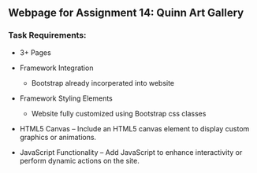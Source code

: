 ## Webpage for Assignment 14: Quinn Art Gallery

### Task Requirements:
- 3+ Pages
- Framework Integration 
    * Bootstrap already incorperated into website

- Framework Styling Elements 
    * Website fully customized using Bootstrap css classes

- HTML5 Canvas – Include an HTML5 canvas element to display custom graphics or animations.

- JavaScript Functionality – Add JavaScript to enhance interactivity or perform dynamic actions on the site.
